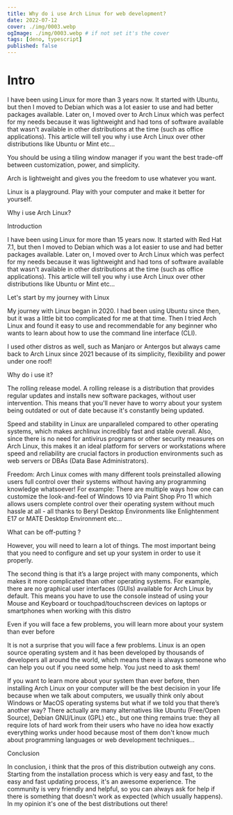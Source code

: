 ```yaml
---
title: Why do i use Arch Linux for web development?
date: 2022-07-12
cover: ./img/0003.webp
ogImage: ./img/0003.webp # if not set it's the cover
tags: [deno, typescript]
published: false
---
```


# Intro

I have been using Linux for more than 3 years now. It started with Ubuntu, but then I moved to Debian which was a lot easier to use and had better packages available. Later on, I moved over to Arch Linux which was perfect for my needs because it was lightweight and had tons of software available that wasn't available in other distributions at the time (such as office applications). This article will tell you why i use Arch Linux over other distributions like Ubuntu or Mint etc...

You should be using a tiling window manager if you want the best trade-off between customization, power, and simplicity.

Arch is lightweight and gives you the freedom to use whatever you want.

Linux is a playground. Play with your computer and make it better for yourself.

Why i use Arch Linux?

Introduction

I have been using Linux for more than 15 years now. It started with Red Hat 7.1, but then I moved to Debian which was a lot easier to use and had better packages available. Later on, I moved over to Arch Linux which was perfect for my needs because it was lightweight and had tons of software available that wasn't available in other distributions at the time (such as office applications). This article will tell you why i use Arch Linux over other distributions like Ubuntu or Mint etc...

Let's start by my journey with Linux

My journey with Linux began in 2020. I had been using Ubuntu since then, but it was a little bit too complicated for me at that time. Then I tried Arch Linux and found it easy to use and recommendable for any beginner who wants to learn about how to use the command line interface (CLI).

I used other distros as well, such as Manjaro or Antergos but always came back to Arch Linux since 2021 because of its simplicity, flexibility and power under one roof!

Why do i use it?

The rolling release model. A rolling release is a distribution that provides regular updates and installs new software packages, without user intervention. This means that you'll never have to worry about your system being outdated or out of date because it's constantly being updated.

Speed and stability in Linux are unparalleled compared to other operating systems, which makes archlinux incredibly fast and stable overall. Also, since there is no need for antivirus programs or other security measures on Arch Linux, this makes it an ideal platform for servers or workstations where speed and reliability are crucial factors in production environments such as web servers or DBAs (Data Base Administrators).

Freedom: Arch Linux comes with many different tools preinstalled allowing users full control over their systems without having any programming knowledge whatsoever! For example: There are multiple ways how one can customize the look-and-feel of Windows 10 via Paint Shop Pro 11 which allows users complete control over their operating system without much hassle at all - all thanks to Beryl Desktop Environments like Enlightenment E17 or MATE Desktop Environment etc...

What can be off-putting ?

However, you will need to learn a lot of things. The most important being that you need to configure and set up your system in order to use it properly.

The second thing is that it’s a large project with many components, which makes it more complicated than other operating systems. For example, there are no graphical user interfaces (GUIs) available for Arch Linux by default. This means you have to use the console instead of using your Mouse and Keyboard or touchpad/touchscreen devices on laptops or smartphones when working with this distro

Even if you will face a few problems, you will learn more about your system than ever before

It is not a surprise that you will face a few problems. Linux is an open source operating system and it has been developed by thousands of developers all around the world, which means there is always someone who can help you out if you need some help. You just need to ask them!

If you want to learn more about your system than ever before, then installing Arch Linux on your computer will be the best decision in your life because when we talk about computers, we usually think only about Windows or MacOS operating systems but what if we told you that there’s another way? There actually are many alternatives like Ubuntu (Free/Open Source), Debian GNU/Linux (GPL) etc., but one thing remains true: they all require lots of hard work from their users who have no idea how exactly everything works under hood because most of them don't know much about programming languages or web development techniques...

Conclusion

In conclusion, i think that the pros of this distribution outweigh any cons. Starting from the installation process which is very easy and fast, to the easy and fast updating process, it's an awesome experience. The community is very friendly and helpful, so you can always ask for help if there is something that doesn't work as expected (which usually happens). In my opinion it's one of the best distributions out there!
